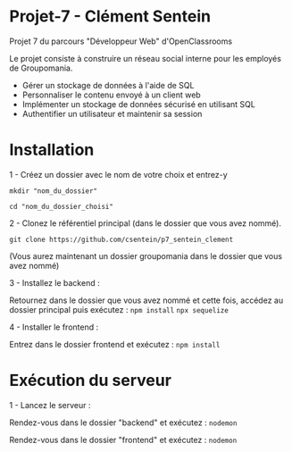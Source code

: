 # Projet-7 - Clément Sentein

Projet 7 du parcours "Développeur Web" d'OpenClassrooms

Le projet consiste à construire un réseau social interne pour les employés de Groupomania.

- Gérer un stockage de données à l'aide de SQL
- Personnaliser le contenu envoyé à un client web
- Implémenter un stockage de données sécurisé en utilisant SQL
- Authentifier un utilisateur et maintenir sa session


# Installation

1 - Créez un dossier avec le nom de votre choix et entrez-y

 `mkdir "nom_du_dossier"`
 
 `cd "nom_du_dossier_choisi"`

2 - Clonez le référentiel principal (dans le dossier que vous avez nommé).

`git clone https://github.com/csentein/p7_sentein_clement`

(Vous aurez maintenant un dossier groupomania dans le dossier que vous avez nommé)

3 - Installez le backend :

Retournez dans le dossier que vous avez nommé et cette fois, accédez au dossier principal puis exécutez :
`npm install`
`npx sequelize`

4 - Installer le frontend :

Entrez dans le dossier frontend et exécutez :
`npm install`

# Exécution du serveur

1 - Lancez le serveur :

Rendez-vous dans le dossier "backend" et exécutez :
`nodemon`

Rendez-vous dans le dossier "frontend" et exécutez :
`nodemon`